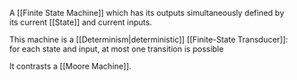 A [[Finite State Machine]] which has its outputs simultaneously defined by its current [[State]] and current inputs.

This machine is a [[Determinism|deterministic]] [[Finite-State Transducer]]: for each state and input, at most one transition is possible

It contrasts a [[Moore Machine]].
